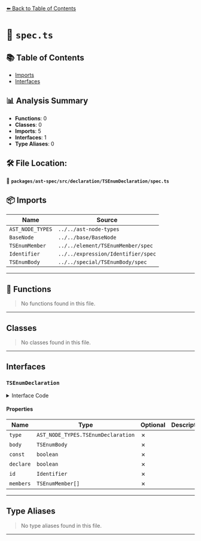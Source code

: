 [⬅️ Back to Table of Contents](../../../../../index.md)

# 📄 `spec.ts`

## 📚 Table of Contents

- [Imports](#imports)
- [Interfaces](#interfaces)

## 📊 Analysis Summary

- **Functions**: 0
- **Classes**: 0
- **Imports**: 5
- **Interfaces**: 1
- **Type Aliases**: 0

## 🛠️ File Location:
📂 **`packages/ast-spec/src/declaration/TSEnumDeclaration/spec.ts`**

## 📦 Imports

| Name | Source |
|------|--------|
| `AST_NODE_TYPES` | `../../ast-node-types` |
| `BaseNode` | `../../base/BaseNode` |
| `TSEnumMember` | `../../element/TSEnumMember/spec` |
| `Identifier` | `../../expression/Identifier/spec` |
| `TSEnumBody` | `../../special/TSEnumBody/spec` |


---

## 🔧 Functions

> No functions found in this file.


---

## Classes

> No classes found in this file.


---

## Interfaces

### `TSEnumDeclaration`

<details><summary>Interface Code</summary>

```ts
export interface TSEnumDeclaration extends BaseNode {
  type: AST_NODE_TYPES.TSEnumDeclaration;
  /**
   * The body of the enum.
   */
  body: TSEnumBody;
  /**
   * Whether this is a `const` enum.
   * @example
   * ```ts
   * const enum Foo {}
   * ```
   */
  const: boolean;
  /**
   * Whether this is a `declare`d enum.
   * @example
   * ```ts
   * declare enum Foo {}
   * ```
   */
  declare: boolean;
  /**
   * The enum name.
   */
  id: Identifier;
  /**
   * The enum members.
   * @deprecated Use {@link body} instead.
   */
  members: TSEnumMember[];
}
```
</details>

#### Properties

| Name | Type | Optional | Description |
|------|------|----------|-------------|
| `type` | `AST_NODE_TYPES.TSEnumDeclaration` | ✗ |  |
| `body` | `TSEnumBody` | ✗ |  |
| `const` | `boolean` | ✗ |  |
| `declare` | `boolean` | ✗ |  |
| `id` | `Identifier` | ✗ |  |
| `members` | `TSEnumMember[]` | ✗ |  |


---

## Type Aliases

> No type aliases found in this file.


---